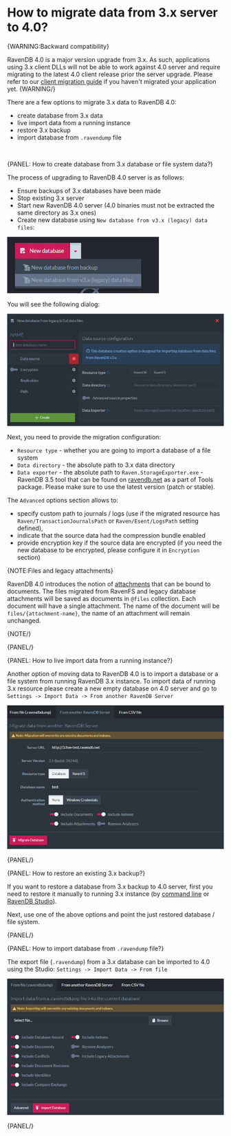 ﻿# How to migrate data from 3.x server to 4.0?

{WARNING:Backward compatibility}

RavenDB 4.0 is a major version upgrade from 3.x. As such, applications using 3.x client DLLs will not be able to work against 4.0 server and require migrating to the latest 4.0 client release prior the server upgrade. 
Please refer to our [client migration guide](../../migration/client-api/introduction) if you haven't migrated your application yet.
{WARNING/}

There are a few options to migrate 3.x data to RavenDB 4.0:

- create database from 3.x data
- live import data from a running instance
- restore 3.x backup
- import database from `.ravendump` file

<br />

{PANEL: How to create database from 3.x database or file system data?}

The process of upgrading to RavenDB 4.0 server is as follows:

- Ensure backups of 3.x databases have been made
- Stop existing 3.x server
- Start new RavenDB 4.0 server (4.0 binaries must not be extracted the same directory as 3.x ones)
- Create new database using `New database from v3.x (legacy) data files`:

![Figure 1. Create new database from 3.x data](images/new-db-from-3.x-data.png)

You will see the following dialog:

![Figure 2. Create new database from 3.x data - dialog](images/new-db-from-3.x-data-dialog.png)

Next, you need to provide the migration configuration:

- `Resource type` - whether you are going to import a database of a file system
- `Data directory` - the absolute path to 3.x data directory
- `Data exporter` - the absolute path to `Raven.StorageExporter.exe` - RavenDB 3.5 tool that can be found on [ravendb.net](http://ravendb.net/download) as a part of Tools package. Please make sure to use the latest version (patch or stable).

The `Advanced` options section allows to:

- specify custom path to journals / logs (use if the migrated resource has `Raven/TransactionJournalsPath` or `Raven/Esent/LogsPath` setting defined),
- indicate that the source data had the compression bundle enabled
- provide encryption key if the source data are encrypted (if you need the new database to be encrypted, please configure it in `Encryption` section)

{NOTE:Files and legacy attachments}

RavenDB 4.0 introduces the notion of [attachments](../../client-api/session/attachments/what-are-attachments) that can be bound to documents. 
The files migrated from RavenFS and legacy database attachments will be saved as documents in `@files` collection. Each document will have a single attachment.
The name of the document will be `files/{attachment-name}`, the name of an attachment will remain unchanged.

{NOTE/}

{PANEL/}

{PANEL: How to live import data from a running instance?}

Another option of moving data to RavenDB 4.0 is to import a database or a file system from running RavenDB 3.x instance. To import data of running 3.x resource please create a new empty 
database on 4.0 server and go to `Settings -> Import Data -> From another RavenDB Server`

![Figure 2. Migrate data from another, running RavenDB](images/import-database-from-running-instance.png)


{PANEL/}

{PANEL: How to restore an existing 3.x backup?}

If you want to restore a database from 3.x backup to 4.0 server, first you need to restore it manually to running 3.x instance (by [command line](https://ravendb.net/docs/article-page/3.5/Csharp/server/administration/backup-and-restore) or [RavenDB Studio](https://ravendb.net/docs/article-page/3.5/csharp/studio/management/backup-restore)).

Next, use one of the above options and point the just restored database / file system.

{PANEL/}

{PANEL: How to import database from `.ravendump` file?}

The export file (`.ravendump`) from a 3.x  database can be imported to 4.0 using the Studio: `Settings -> Import Data -> From file`

![Figure 3. Import data from ravendump](images/import-database-from-ravendump.png)

{PANEL/}
